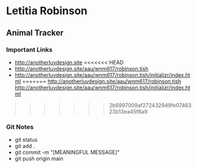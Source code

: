 # Letitia Robinson

## Animal Tracker

### Important Links

- http://anotherluvdesign.site
<<<<<<< HEAD
- http://anotherluvdesign.site/aau/wnm617/robinson.tish
- http://anotherluvdesign.site/aau/wnm617/robinson.tish/initializr/index.html
=======
http://anotherluvdesign.site/aau/wnm617/robinson.tish
http://anotherluvdesign.site/aau/wnm617/robinson.tish/initializr/index.html
>>>>>>> 2b6997009af272432949fe0746323b13ea45f6a9

### Git Notes

- git status
- git add .
- git commit -m "[MEANINGFUL MESSAGE]"
- git push origin main
